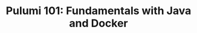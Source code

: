 ---
title: "Pulumi 101: Fundamentals with Java and Docker"
meta_desc: Learn the basics of Pulumi from projects to components. We’ll use
  Java and Docker to build, configure, and deploy a real-life, modern
  application.
url_slug: pulumi-101-fundamentals-java-and-docker
hero:
  image: /icons/containers.svg
  title: "Pulumi 101: Fundamentals with Java and Docker"

main:
  title: "Pulumi 101: Fundamentals with Java and Docker"
  description: |
    Learn the basics of Pulumi from projects to components. We’ll use
    Java and Docker to build, configure, and deploy a real-life, modern
    application with related infrastructure: a system that runs the fictitious
    Pulumipus Boba Tea Shop. Along the way, we’ll learn how infrastructure as
    code makes updates easier, reduces time to value, and helps you keep your
    cloud costs down.
    
    If you want to code along, you’ll need a [free Pulumi
    SaaS account](https://app.pulumi.com/signup/), [the Pulumi
    CLI](https://www.pulumi.com/docs/get-started/install/), and
    [Docker](https://docs.docker.com/get-docker/) installed and running on your
    machine.

  sortable_date: 2022-11-10T18:00:00.000Z
  duration: 90 minutes
  presenters:
    - name: Laura Santamaria
      role: Developer Advocate, Pulumi
  learn:
    - The basics of the Pulumi Programming Model
    - The process to provision, update, and destroy resources with Pulumi

event_data:
  name: "Pulumi 101: Fundamentals with Java and Docker"
  start_date: 2022-11-10T18:00:00.000Z
  end_date: 2022-11-10T19:30:00.000Z
  description: |
    Learn the basics of Pulumi from projects to components. We’ll use
    Java and Docker to build, configure, and deploy a real-life, modern
    application with related infrastructure: a system that runs the fictitious
    Pulumipus Boba Tea Shop. Along the way, we’ll learn how infrastructure as
    code makes updates easier, reduces time to value, and helps you keep your
    cloud costs down.

    If you want to code along, you’ll need a free Pulumi
    SaaS account, the Pulumi CLI, and Docker installed and running on your
    machine.

form:
  hubspot_form_id: 0b552a54-946c-4bc5-83b1-910cbfff1306
  salesforce_campaign_id: 701Du0000009P91IAE

featured: false
pre_recorded: false
pulumi_tv: false
preview_image: ""
unlisted: false
gated: true
type: webinars
external: false
block_external_search_index: false
aws_only: false
---